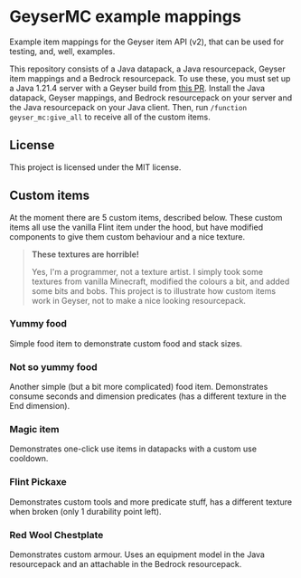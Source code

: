 # GeyserMC example mappings

Example item mappings for the Geyser item API (v2), that can be used for testing, and, well, examples. 

This repository consists of a Java datapack, a Java resourcepack, Geyser item mappings and a Bedrock resourcepack. To use these, you must set up a Java 1.21.4 server with a Geyser build from [this PR](https://github.com/GeyserMC/Geyser/pull/5189). Install the Java datapack, Geyser mappings, and Bedrock resourcepack on your server and the Java resourcepack on your Java client. Then, run `/function geyser_mc:give_all` to receive all of the custom items.

## License

This project is licensed under the MIT license.

## Custom items

At the moment there are 5 custom items, described below. These custom items all use the vanilla Flint item under the hood, but have modified components to give them custom behaviour and a nice texture.

> **These textures are horrible!**
> 
> Yes, I'm a programmer, not a texture artist. I simply took some textures from vanilla Minecraft, modified the colours a bit, and added some bits and bobs. This project is to illustrate how custom items work in Geyser, not to make a nice looking resourcepack.

### Yummy food

Simple food item to demonstrate custom food and stack sizes.

### Not so yummy food

Another simple (but a bit more complicated) food item. Demonstrates consume seconds and dimension predicates (has a different texture in the End dimension).

### Magic item

Demonstrates one-click use items in datapacks with a custom use cooldown.

### Flint Pickaxe

Demonstrates custom tools and more predicate stuff, has a different texture when broken (only 1 durability point left).

### Red Wool Chestplate

Demonstrates custom armour. Uses an equipment model in the Java resourcepack and an attachable in the Bedrock resourcepack.
